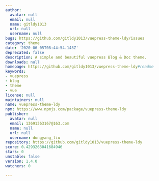 ```yaml
---
author:
  avatar: null
  email: null
  name: gitldy1013
  url: null
  username: null
bugs: https://github.com/gitldy1013/vuepress-theme-ldy/issues
category: theme
date: '2020-06-05T08:44:54.143Z'
deprecated: false
description: A simple and beautiful vuepress Blog & Doc theme.
downloads: null
homepage: https://github.com/gitldy1013/vuepress-theme-ldy#readme
keywords:
- vuepress
- blog
- theme
- vue
license: null
maintainers: null
name: vuepress-theme-ldy
npm: https://www.npmjs.com/package/vuepress-theme-ldy
publisher:
  avatar: null
  email: 13691363167@163.com
  name: null
  url: null
  username: dongyang_liu
repository: https://github.com/gitldy1013/vuepress-theme-ldy
score: 0.4293263041684946
stars: 0
unstable: false
version: 1.4.0
watchers: 0

---
```


